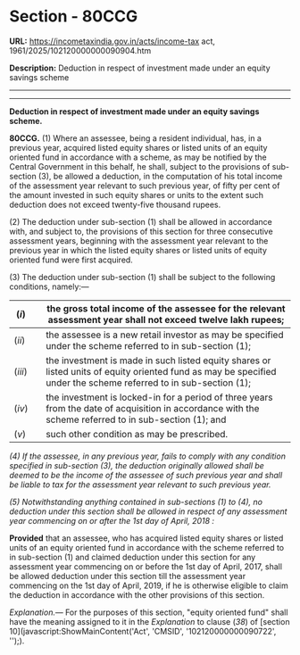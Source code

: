 # Section - 80CCG

**URL:** https://incometaxindia.gov.in/acts/income-tax act, 1961/2025/102120000000090904.htm

**Description:** Deduction in respect of investment made under an equity savings scheme

---

****

**Deduction in respect of investment made under an equity savings scheme.**

**80CCG.** (1) Where an assessee, being a resident individual, has, in a previous year, acquired listed equity shares or listed units of an equity oriented fund in accordance with a scheme, as may be notified by the Central Government in this behalf, he shall, subject to the provisions of sub-section (3), be allowed a deduction, in the computation of his total income of the assessment year relevant to such previous year, of fifty per cent of the amount invested in such equity shares or units to the extent such deduction does not exceed twenty-five thousand rupees.

(2) The deduction under sub-section (1) shall be allowed in accordance with, and subject to, the provisions of this section for three consecutive assessment years, beginning with the assessment year relevant to the previous year in which the listed equity shares or listed units of equity oriented fund were first acquired.

(3) The deduction under sub-section (1) shall be subject to the following conditions, namely:—

(_i_) |  |  the gross total income of the assessee for the relevant assessment year shall not exceed twelve lakh rupees;  
---|---|---  
(_ii_) |  |  the assessee is a new retail investor as may be specified under the scheme referred to in sub-section (1);  
(_iii_)|  |  the investment is made in such listed equity shares or listed units of equity oriented fund as may be specified under the scheme referred to in sub-section (1);  
(_iv_) |  |  the investment is locked-in for a period of three years from the date of acquisition in accordance with the scheme referred to in sub-section (1); and  
(_v_) |  |  such other condition as may be prescribed.  
  
_(4) If the assessee, in any previous year, fails to comply with any condition specified in sub-section (3), the deduction originally allowed shall be deemed to be the income of the assessee of such previous year and shall be liable to tax for the assessment year relevant to such previous year._

_(5) Notwithstanding anything contained in sub-sections (1) to (4), no deduction under this section shall be allowed in respect of any assessment year commencing on or after the 1st day of April, 2018 :_

**Provided** that an assessee, who has acquired listed equity shares or listed units of an equity oriented fund in accordance with the scheme referred to in sub-section (1) and claimed deduction under this section for any assessment year commencing on or before the 1st day of April, 2017, shall be allowed deduction under this section till the assessment year commencing on the 1st day of April, 2019, if he is otherwise eligible to claim the deduction in accordance with the other provisions of this section.

_Explanation.—_ For the purposes of this section, "equity oriented fund" shall have the meaning assigned to it in the _Explanation_ to clause (_38_) of [section 10](javascript:ShowMainContent\('Act', 'CMSID', '102120000000090722', ''\);).
